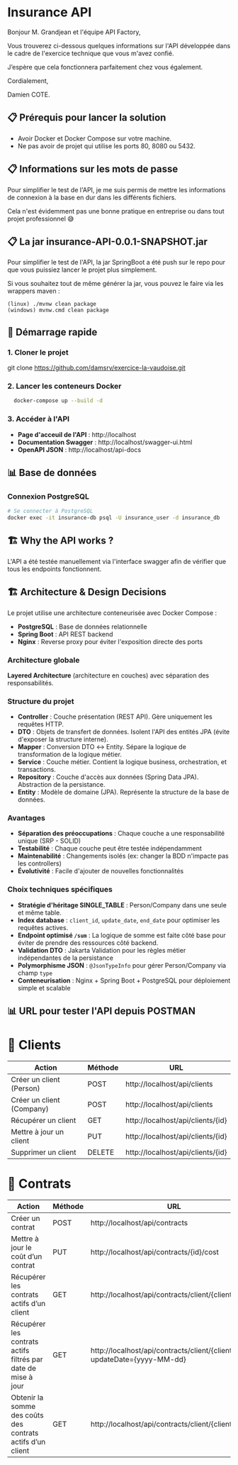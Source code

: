 # Insurance API

Bonjour M. Grandjean et l'équipe API Factory,

Vous trouverez ci-dessous quelques informations sur l'API développée dans le cadre de l'exercice technique que vous m'avez
confié.

J’espère que cela fonctionnera parfaitement chez vous également.

Cordialement,

Damien COTE.

## 📋 Prérequis pour lancer la solution

- Avoir Docker et Docker Compose sur votre machine.
- Ne pas avoir de projet qui utilise les ports 80, 8080 ou 5432.

## 📋 Informations sur les mots de passe

Pour simplifier le test de l'API, je me suis permis de mettre les informations de connexion à la base en dur dans les différents fichiers.

Cela n'est évidemment pas une bonne pratique en entreprise ou dans tout projet professionnel 😅

## 📋 La jar insurance-API-0.0.1-SNAPSHOT.jar

Pour simplifier le test de l'API, la jar SpringBoot a été push sur le repo pour que vous puissiez lancer le projet plus simplement.

Si vous souhaitez tout de même générer la jar, vous pouvez le faire via les wrappers maven :

    (linux) ./mvnw clean package
    (windows) mvnw.cmd clean package

## 🚀 Démarrage rapide

### 1. Cloner le projet

  git clone https://github.com/damsrv/exercice-la-vaudoise.git

### 2. Lancer les conteneurs Docker

```bash
  docker-compose up --build -d
```

### 3. Accéder à l'API

- **Page d'acceuil de l'API** : http://localhost
- **Documentation Swagger** : http://localhost/swagger-ui.html
- **OpenAPI JSON** : http://localhost/api-docs

## 📊 Base de données

### Connexion PostgreSQL

```bash
# Se connecter à PostgreSQL
docker exec -it insurance-db psql -U insurance_user -d insurance_db
```

## 🏗️ Why the API works ?

L'API a été testée manuellement via l'interface swagger afin de vérifier que tous les endpoints fonctionnent.

## 🏗️ Architecture & Design Decisions

Le projet utilise une architecture conteneurisée avec Docker Compose :

- **PostgreSQL** : Base de données relationnelle
- **Spring Boot** : API REST backend
- **Nginx** : Reverse proxy pour éviter l'exposition directe des ports


### Architecture globale
**Layered Architecture** (architecture en couches) avec séparation des responsabilités.

### Structure du projet

- **Controller** : Couche présentation (REST API). Gère uniquement les requêtes HTTP.
- **DTO** : Objets de transfert de données. Isolent l'API des entités JPA (évite d'exposer la structure interne).
- **Mapper** : Conversion DTO ↔ Entity. Sépare la logique de transformation de la logique métier.
- **Service** : Couche métier. Contient la logique business, orchestration, et transactions.
- **Repository** : Couche d'accès aux données (Spring Data JPA). Abstraction de la persistance.
- **Entity** : Modèle de domaine (JPA). Représente la structure de la base de données.

### Avantages

- **Séparation des préoccupations** : Chaque couche a une responsabilité unique (SRP - SOLID)
- **Testabilité** : Chaque couche peut être testée indépendamment
- **Maintenabilité** : Changements isolés (ex: changer la BDD n'impacte pas les controllers)
- **Évolutivité** : Facile d'ajouter de nouvelles fonctionnalités

### Choix techniques spécifiques

- **Stratégie d'héritage SINGLE_TABLE** : Person/Company dans une seule et même table.
- **Index database** : `client_id`, `update_date`, `end_date` pour optimiser les requêtes actives.
- **Endpoint optimisé `/sum`** : La logique de somme est faite côté base pour éviter de prendre des ressources côté backend.
- **Validation DTO** : Jakarta Validation pour les règles métier indépendantes de la persistance
- **Polymorphisme JSON** : `@JsonTypeInfo` pour gérer Person/Company via champ `type`
- **Conteneurisation** : Nginx + Spring Boot + PostgreSQL pour déploiement simple et scalable

## 📊 URL pour tester l'API depuis POSTMAN

# 📂 Clients

| Action | Méthode | URL |
|--------|--------|-----|
| Créer un client (Person) | POST | http://localhost/api/clients |
| Créer un client (Company) | POST | http://localhost/api/clients |
| Récupérer un client | GET | http://localhost/api/clients/{id} |
| Mettre à jour un client | PUT | http://localhost/api/clients/{id} |
| Supprimer un client | DELETE | http://localhost/api/clients/{id} |

# 📂 Contrats

| Action | Méthode | URL |
|--------|--------|-----|
| Créer un contrat | POST | http://localhost/api/contracts |
| Mettre à jour le coût d’un contrat | PUT | http://localhost/api/contracts/{id}/cost |
| Récupérer les contrats actifs d’un client | GET | http://localhost/api/contracts/client/{clientId} |
| Récupérer les contrats actifs filtrés par date de mise à jour | GET | http://localhost/api/contracts/client/{clientId}?updateDate={yyyy-MM-dd} |
| Obtenir la somme des coûts des contrats actifs d’un client | GET | http://localhost/api/contracts/client/{clientId}/sum |
